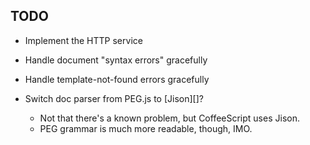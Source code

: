TODO
----

* Implement the HTTP service

* Handle document "syntax errors" gracefully

* Handle template-not-found errors gracefully

* Switch doc parser from PEG.js to [Jison][]?
    * Not that there's a known problem, but CoffeeScript uses Jison.
    * PEG grammar is much more readable, though, IMO.
